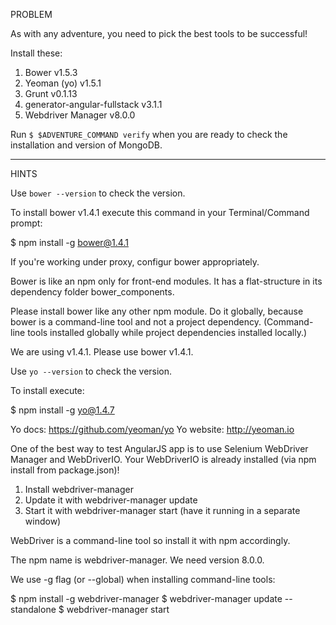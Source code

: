 PROBLEM

As with any adventure, you need to pick the best tools to be successful!

Install these:

1. Bower v1.5.3
2. Yeoman (yo) v1.5.1
3. Grunt v0.1.13
4. generator-angular-fullstack v3.1.1
5. Webdriver Manager v8.0.0


Run `$ $ADVENTURE_COMMAND verify` when you are ready to check the installation and version of MongoDB.

---

HINTS

Use `bower --version` to check the version.

To install bower v1.4.1 execute this command in your Terminal/Command prompt:

$ npm install -g bower@1.4.1

If you're working under proxy, configur bower appropriately.


Bower is like an npm only for front-end modules. It has a flat-structure in its dependency folder bower_components.

Please install bower like any other npm module. Do it globally, because bower is a command-line tool and not a project dependency. (Command-line tools installed globally while project dependencies installed locally.)

We are using v1.4.1. Please use bower v1.4.1.

Use `yo --version` to check the version.

To install execute:

$ npm install -g yo@1.4.7

Yo docs: https://github.com/yeoman/yo
Yo website: http://yeoman.io

One of the best way to test AngularJS app is to use Selenium WebDriver Manager and WebDriverIO.
Your WebDriverIO is already installed (via npm install from package.json)!

1. Install webdriver-manager
2. Update it with webdriver-manager update
3. Start it with webdriver-manager start (have it running in a separate window)

WebDriver is a command-line tool so install it with npm accordingly.

The npm name is webdriver-manager. We need version 8.0.0.

We use -g flag (or --global) when installing command-line tools:

$ npm install -g webdriver-manager
$ webdriver-manager update --standalone
$ webdriver-manager start
